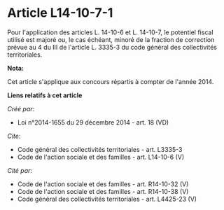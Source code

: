 # Article L14-10-7-1

Pour l'application des articles L. 14-10-6 et L. 14-10-7, le potentiel fiscal utilisé est majoré ou, le cas échéant, minoré
de la fraction de correction prévue au 4 du III de l'article L. 3335-3 du code général des collectivités territoriales.

**Nota:**

Cet article s'applique aux concours répartis à compter de l'année 2014.

**Liens relatifs à cet article**

_Créé par_:

  - Loi n°2014-1655 du 29 décembre 2014 - art. 18 (VD)

_Cite_:

  - Code général des collectivités territoriales - art. L3335-3
  - Code de l'action sociale et des familles - art. L14-10-6 (V)

_Cité par_:

  - Code de l'action sociale et des familles - art. R14-10-32 (V)
  - Code de l'action sociale et des familles - art. R14-10-38 (V)
  - Code général des collectivités territoriales - art. L4425-23 (V)
